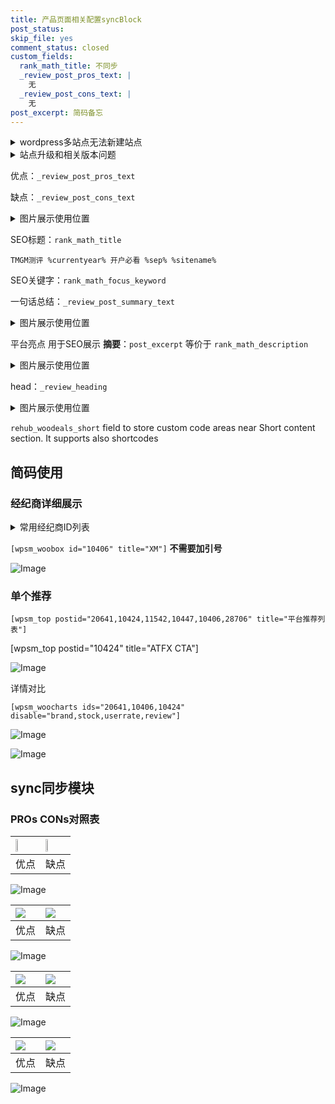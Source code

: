 ```yaml
---
title: 产品页面相关配置syncBlock
post_status: 
skip_file: yes
comment_status: closed
custom_fields:
  rank_math_title: 不同步
  _review_post_pros_text: |
    无
  _review_post_cons_text: |
    无
post_excerpt: 简码备忘
---
```

<details><summary>wordpress多站点无法新建站点</summary>

<li>和报错需要清理cookies一样的原因</li>
<li>wp-config.php里面<code>define( 'SUBDOMAIN_INSTALL', false );//子域名安装</code></li>
<li>新建子站点是用<code>define( 'SUBDOMAIN_INSTALL', true);//子域名安装</code> 完成以后，改成<code>false</code></li>
</details>

<details><summary>站点升级和相关版本问题</summary>

<p>wordpress：5.9.9
woocommerce：7.5.1
出现问题的地方：主题选项里面>><strong>Product layout >>compact style</strong></p>
<p>如何出现没有用过的字段 导致无法保存。先导出配置 然后进行修改，后面再次恢复即可。</p>
<p>出现部分字段无法显示时，需要返回默认布局后，对产品进行保存就好了。</p>
<p></p>
</details>

优点：`_review_post_pros_text`

缺点：`_review_post_cons_text`

<details><summary>图片展示使用位置</summary>

<img src="https://prod-files-secure.s3.us-west-2.amazonaws.com/39ed1227-6d7d-4570-be36-9ccd4a2c4241/f51d3d83-55d4-4bdf-9604-f37ec77ab556/Untitled.png?X-Amz-Algorithm=AWS4-HMAC-SHA256&X-Amz-Content-Sha256=UNSIGNED-PAYLOAD&X-Amz-Credential=ASIAZI2LB46642DOKF4N%2F20250214%2Fus-west-2%2Fs3%2Faws4_request&X-Amz-Date=20250214T045517Z&X-Amz-Expires=3600&X-Amz-Security-Token=IQoJb3JpZ2luX2VjEPv%2F%2F%2F%2F%2F%2F%2F%2F%2F%2FwEaCXVzLXdlc3QtMiJIMEYCIQCHROQIjuz8Arz%2BjCBizwvqm%2FOwqK%2B8vNw99KSPquLdDwIhAMDydjpAoyr3xuDwC7kQk%2FJ4NNrCam6p5fx55dErFuHkKv8DCCQQABoMNjM3NDIzMTgzODA1IgwlkBE1iEv0H3WS2qgq3AOQx6a9DpGISAhIeHjQS2V4VormH8%2FR5guUQj9mm2n%2FrUBvnkRm%2FRgTjouXRH4X7TMrkDVpvIeEdL5hie3E%2BD0BXUSXgLM53lqlhQuvl%2Bp6Ljg6iFUvB8jI8g9qyt1D4V%2FKnifq1koFbkU0NyG0RIu2nucFc6sH9L%2FWmiLIyQkDx0eYaUrlkmYjkVnWcgPXiSZlZYRscNzvHhZ394C1pcLF9Z7tYhENGSYgamu1EfgtgxLnG%2BdmsV1yCzVuYtwsT7wV357wcSGeqdnGZ77F8AXLMCbALMcLG5F73VV0PeMIyWRCE8pXatcaaBsEWSCCeHGliEh9VwC9Ql401qJfTAyGcYXEqyBCUFfpxZ0wGupC0xVGxdmEPBTv4eIGFLq1zcIzHVlCShjPSdxOQgmvAuuATfgpj9xgSV22mJLcUhjFnhblvDVhCLNDw7XjfeaxFwLKTFFzdhANTBh7say2X4ZJti%2B6Lq6N1qaFJMqh3Gu9vvZfSq4w4hKRTFraAwDApF5VwnXPxZ10voptXz0MFaGNLDWd6Xk8%2Bi70UV6%2FXm2beaGWEuFLItkeVN%2FinIvBaB0GZ6zG6txjxL%2FNfjD0YPjrNl5%2BeiZPg7YUUQPdsQmOGuR%2BS3suqGPYc7qzETCV6rq9BjqkAaxqUXMrJ1BpXywGzllTQ%2BLtocZYgHRae%2BrNN%2BJmm1tsckA0H5jsm445fkXUiqcD%2BeTvbCqlDOLbjUTQfoUwboOrgJ5AnRgA0tcgdExrP60xC7GXC7zUSxJ84ls%2FW1lD%2BBm7YFlmJo1tcqdRy7mJhmutjLnPkwqjki8PSIrUWasJIdNiswUqNnig7LNVh%2FQ%2BGFkTR%2Bccf9oida%2Bz9VqRuvlkrkws&X-Amz-Signature=623a2b77a70a6099a6831b88d20be2ed3fd43739e506ec0d6dec4d0d9cf775f3&X-Amz-SignedHeaders=host&x-id=GetObject" alt="Image">
</details>

SEO标题：`rank_math_title`

`TMGM测评 %currentyear% 开户必看 %sep% %sitename%`

SEO关键字：`rank_math_focus_keyword`

一句话总结：`_review_post_summary_text`

<details><summary>图片展示使用位置</summary>

<img src="https://prod-files-secure.s3.us-west-2.amazonaws.com/39ed1227-6d7d-4570-be36-9ccd4a2c4241/4b96a922-296c-4f4e-8630-d1c870cbce01/Untitled.png?X-Amz-Algorithm=AWS4-HMAC-SHA256&X-Amz-Content-Sha256=UNSIGNED-PAYLOAD&X-Amz-Credential=ASIAZI2LB466RV77HVLO%2F20250214%2Fus-west-2%2Fs3%2Faws4_request&X-Amz-Date=20250214T045518Z&X-Amz-Expires=3600&X-Amz-Security-Token=IQoJb3JpZ2luX2VjEPv%2F%2F%2F%2F%2F%2F%2F%2F%2F%2FwEaCXVzLXdlc3QtMiJHMEUCIQCeIDmYW96vEHlyaK%2BNI42iq3d9VNrGgpr3IDb%2Ft2RG6gIgGXBQL5mUVjoupZJQnFFckhfAbx7u2fvx%2Bdn6drFrB4Mq%2FwMIJBAAGgw2Mzc0MjMxODM4MDUiDDoRsMSrcQSdUazpbSrcA4%2FBW5qDd4OnnYKLB55NLGIxwp%2FI9vskJ50N6R61jG21uh87lZ2rsfWq%2FVcGO2z30m1oyODxEfuxZrovfIR517mBaTSfh3VTJxXNq30s%2FFWKyPLnV0FRg4%2FyOrtIxf8n%2FJQ5NYcylWeeLZjVaI9OiXk2wmhduVAlAxx%2FeiQJmcf1ciS50o4x%2Fpql76dZ1cRcPKqhw8in9Yn%2Bx5sZhkrz9YNn9A9hc4aymoZzNcMvW%2FBp7gsO8J%2BRQgTDntWaseMmC4KeKSgv%2BJATg77JtRK3PJi3Pik9oUJ6uHemFvFOOvRsOIx8fEq%2BN4oRIts8xMQnVWPMGWz3f1FFDDtZgUdl2Ahokag7a8lw4qR22xYIV2xlIVm0P%2FDstrsSBK%2FcWY5aSx1uh9mZvzw9I%2F86CVK3RI3JhdRrdonODRXWemky9IqHCJXe%2FTGRaMu1%2FqSp5na%2BVV6e%2FI%2BEjR3G%2FRrSDq02IBbq6iK0lVxi3WVKBA1GfUC08n9BZxput14VSnDSQ%2FO5ehSaLwevQWJHyrEhHN9CB6tHOcwmtUJbZB88qs6tupfT8HFcPmLlsM3aLZkR9X52GMOeZq6HkM1HV%2Bhtpj%2FWY2DIoicnoba0zfx5oJKVMiLN%2FcwAoynwuAWgTMhzMJXqur0GOqUBTR9%2BhcnXErQ4xyLb18B3MrqUbjUVC1tJabP%2Fq%2Bf%2FXfKrubHwq87ndYmBPn4Zbpub%2BW2KVezj9LBy6xP4WXAJWDuWbRR%2B5A5jQlcpW5F388FK%2FALIvGFA5pzlky4b6cxqdL%2BtYpR1m75MEpnNf5evFXhdzA%2BflRZynlF%2FekUOvoDu6pxk48fn8q8irAJpHGfxIf6FdKsjYmFteHfdytcv7mvC1B1S&X-Amz-Signature=3ea4cca08c36e8e26baeb142e7e31a65a034f676187693fcb996f9942db62634&X-Amz-SignedHeaders=host&x-id=GetObject" alt="Image">
</details>

平台亮点 用于SEO展示 **摘要**：`post_excerpt`  等价于 `rank_math_description`

<details><summary>图片展示使用位置</summary>

<img src="https://prod-files-secure.s3.us-west-2.amazonaws.com/39ed1227-6d7d-4570-be36-9ccd4a2c4241/1ee11f63-b60a-4dfe-a7a7-d58ff23b5d88/Untitled.png?X-Amz-Algorithm=AWS4-HMAC-SHA256&X-Amz-Content-Sha256=UNSIGNED-PAYLOAD&X-Amz-Credential=ASIAZI2LB466WOHDFNLK%2F20250214%2Fus-west-2%2Fs3%2Faws4_request&X-Amz-Date=20250214T045518Z&X-Amz-Expires=3600&X-Amz-Security-Token=IQoJb3JpZ2luX2VjEPv%2F%2F%2F%2F%2F%2F%2F%2F%2F%2FwEaCXVzLXdlc3QtMiJGMEQCIFY74TJ8Pfpw0Y65jIertDemf%2BVmcVQ9kdwoc9qYTKvQAiBJ5CqHWSjGnEPpGSvjdfKMF%2FqvX4E5uoSlUbP%2Bgc5DSyr%2FAwgkEAAaDDYzNzQyMzE4MzgwNSIMgO88JU66Fyg1CJCCKtwD5HRxv7EAuZxxACsSVo49I2HHdYRW6Z2JQ8CE1GUskm6xmdia%2FPVnTESYGfckAtYQwssFwNmP9LD1PD2ia8lFOAq6PaWlAeNBUYVDxmSwSyvPAUxqj%2BLBetoQe3uKAnLPDw9Pl1S3Ll9YA06NqvNC7mBQlqi1O2vtrtb2hW5AdHBw9Pzjl47ZcNUO22A%2BXTfF50LlPJt6tgethwqvmHGy6oPhycb1zITHofxukwaH5BNSfENkZkZBmp3gqUX2SoNdUuql61Y2zPfWGswnSYmdB02oEdlJwEQU6aYpNOFX6eA9RKRzm5vcD31Nv9pqFCGFGG5ZsePrS5iA5NyB66qQ9WATHSPCw8kmtN9paNfW83qfd%2F4%2B12JPrRSl4YnmzIjjGzUhhDd4pkZkxtq1a%2BKqooM38MTtNZA%2F6AeGajgZBsE%2Bjpq1TmTwrdRTXia1787V8wcbk7IF3MalN2UyGrTc8vC0qJnpq3sEWL45WEJ1RaIvN8hG0%2FRpAEKt0tXHmj78CbrggBFCjnTPiadDcXXvvbwM6vsNqv7pY3FnRDMItJm6QrcTqs3rfaUAbp0ODJPrIY4KtGC5SdxjZIsbKF6l0MWDDbeSzYrIRVKsRX8dph0RAoVjrO1qmu%2FhC%2BQw7um6vQY6pgFESMlMXYsroQi2K%2Bf0zWEYt3UqTfGOMBOI9HepH1AFJuZR1eOSiV6z4rGUBIF8F9lIT2Kgh09IvFp17bZEm5pLVOqXJJa1nFpj92t8h9C58Uy%2BnNaeW7zZfras0O8TL87%2FPovwv5q8%2BgRlVS5DQaAy%2Bc6vmF9Ucxf8kEArUylSHo6TT0ZrNhUa8Q22d%2BlEVslPQ9cAE1mmG7nqAVwcrC0ryKGJoIu2&X-Amz-Signature=2ad6fcc76da7b326921dc1be2867d6409d24893983d4231d9119b8d888bb4e7d&X-Amz-SignedHeaders=host&x-id=GetObject" alt="Image">
<img src="https://prod-files-secure.s3.us-west-2.amazonaws.com/39ed1227-6d7d-4570-be36-9ccd4a2c4241/ad4118b5-78d8-4fbe-801e-3b29b5d99c01/Untitled.png?X-Amz-Algorithm=AWS4-HMAC-SHA256&X-Amz-Content-Sha256=UNSIGNED-PAYLOAD&X-Amz-Credential=ASIAZI2LB466WOHDFNLK%2F20250214%2Fus-west-2%2Fs3%2Faws4_request&X-Amz-Date=20250214T045518Z&X-Amz-Expires=3600&X-Amz-Security-Token=IQoJb3JpZ2luX2VjEPv%2F%2F%2F%2F%2F%2F%2F%2F%2F%2FwEaCXVzLXdlc3QtMiJGMEQCIFY74TJ8Pfpw0Y65jIertDemf%2BVmcVQ9kdwoc9qYTKvQAiBJ5CqHWSjGnEPpGSvjdfKMF%2FqvX4E5uoSlUbP%2Bgc5DSyr%2FAwgkEAAaDDYzNzQyMzE4MzgwNSIMgO88JU66Fyg1CJCCKtwD5HRxv7EAuZxxACsSVo49I2HHdYRW6Z2JQ8CE1GUskm6xmdia%2FPVnTESYGfckAtYQwssFwNmP9LD1PD2ia8lFOAq6PaWlAeNBUYVDxmSwSyvPAUxqj%2BLBetoQe3uKAnLPDw9Pl1S3Ll9YA06NqvNC7mBQlqi1O2vtrtb2hW5AdHBw9Pzjl47ZcNUO22A%2BXTfF50LlPJt6tgethwqvmHGy6oPhycb1zITHofxukwaH5BNSfENkZkZBmp3gqUX2SoNdUuql61Y2zPfWGswnSYmdB02oEdlJwEQU6aYpNOFX6eA9RKRzm5vcD31Nv9pqFCGFGG5ZsePrS5iA5NyB66qQ9WATHSPCw8kmtN9paNfW83qfd%2F4%2B12JPrRSl4YnmzIjjGzUhhDd4pkZkxtq1a%2BKqooM38MTtNZA%2F6AeGajgZBsE%2Bjpq1TmTwrdRTXia1787V8wcbk7IF3MalN2UyGrTc8vC0qJnpq3sEWL45WEJ1RaIvN8hG0%2FRpAEKt0tXHmj78CbrggBFCjnTPiadDcXXvvbwM6vsNqv7pY3FnRDMItJm6QrcTqs3rfaUAbp0ODJPrIY4KtGC5SdxjZIsbKF6l0MWDDbeSzYrIRVKsRX8dph0RAoVjrO1qmu%2FhC%2BQw7um6vQY6pgFESMlMXYsroQi2K%2Bf0zWEYt3UqTfGOMBOI9HepH1AFJuZR1eOSiV6z4rGUBIF8F9lIT2Kgh09IvFp17bZEm5pLVOqXJJa1nFpj92t8h9C58Uy%2BnNaeW7zZfras0O8TL87%2FPovwv5q8%2BgRlVS5DQaAy%2Bc6vmF9Ucxf8kEArUylSHo6TT0ZrNhUa8Q22d%2BlEVslPQ9cAE1mmG7nqAVwcrC0ryKGJoIu2&X-Amz-Signature=a073354235e9df451e475543927e67989c20892802d0a69bafb5334a80d54df3&X-Amz-SignedHeaders=host&x-id=GetObject" alt="Image">
<img src="https://prod-files-secure.s3.us-west-2.amazonaws.com/39ed1227-6d7d-4570-be36-9ccd4a2c4241/a38cf7c9-a79c-4b64-9e94-13589fe0758b/Untitled.png?X-Amz-Algorithm=AWS4-HMAC-SHA256&X-Amz-Content-Sha256=UNSIGNED-PAYLOAD&X-Amz-Credential=ASIAZI2LB466WOHDFNLK%2F20250214%2Fus-west-2%2Fs3%2Faws4_request&X-Amz-Date=20250214T045518Z&X-Amz-Expires=3600&X-Amz-Security-Token=IQoJb3JpZ2luX2VjEPv%2F%2F%2F%2F%2F%2F%2F%2F%2F%2FwEaCXVzLXdlc3QtMiJGMEQCIFY74TJ8Pfpw0Y65jIertDemf%2BVmcVQ9kdwoc9qYTKvQAiBJ5CqHWSjGnEPpGSvjdfKMF%2FqvX4E5uoSlUbP%2Bgc5DSyr%2FAwgkEAAaDDYzNzQyMzE4MzgwNSIMgO88JU66Fyg1CJCCKtwD5HRxv7EAuZxxACsSVo49I2HHdYRW6Z2JQ8CE1GUskm6xmdia%2FPVnTESYGfckAtYQwssFwNmP9LD1PD2ia8lFOAq6PaWlAeNBUYVDxmSwSyvPAUxqj%2BLBetoQe3uKAnLPDw9Pl1S3Ll9YA06NqvNC7mBQlqi1O2vtrtb2hW5AdHBw9Pzjl47ZcNUO22A%2BXTfF50LlPJt6tgethwqvmHGy6oPhycb1zITHofxukwaH5BNSfENkZkZBmp3gqUX2SoNdUuql61Y2zPfWGswnSYmdB02oEdlJwEQU6aYpNOFX6eA9RKRzm5vcD31Nv9pqFCGFGG5ZsePrS5iA5NyB66qQ9WATHSPCw8kmtN9paNfW83qfd%2F4%2B12JPrRSl4YnmzIjjGzUhhDd4pkZkxtq1a%2BKqooM38MTtNZA%2F6AeGajgZBsE%2Bjpq1TmTwrdRTXia1787V8wcbk7IF3MalN2UyGrTc8vC0qJnpq3sEWL45WEJ1RaIvN8hG0%2FRpAEKt0tXHmj78CbrggBFCjnTPiadDcXXvvbwM6vsNqv7pY3FnRDMItJm6QrcTqs3rfaUAbp0ODJPrIY4KtGC5SdxjZIsbKF6l0MWDDbeSzYrIRVKsRX8dph0RAoVjrO1qmu%2FhC%2BQw7um6vQY6pgFESMlMXYsroQi2K%2Bf0zWEYt3UqTfGOMBOI9HepH1AFJuZR1eOSiV6z4rGUBIF8F9lIT2Kgh09IvFp17bZEm5pLVOqXJJa1nFpj92t8h9C58Uy%2BnNaeW7zZfras0O8TL87%2FPovwv5q8%2BgRlVS5DQaAy%2Bc6vmF9Ucxf8kEArUylSHo6TT0ZrNhUa8Q22d%2BlEVslPQ9cAE1mmG7nqAVwcrC0ryKGJoIu2&X-Amz-Signature=20f89477bc295db4d93fc10e12ed186e21973efd2dfe207969f8e6ff7872a279&X-Amz-SignedHeaders=host&x-id=GetObject" alt="Image">
<img src="https://prod-files-secure.s3.us-west-2.amazonaws.com/39ed1227-6d7d-4570-be36-9ccd4a2c4241/7da6fc1e-d2ac-42ae-8c75-cb5749aa18f6/Untitled.png?X-Amz-Algorithm=AWS4-HMAC-SHA256&X-Amz-Content-Sha256=UNSIGNED-PAYLOAD&X-Amz-Credential=ASIAZI2LB466WOHDFNLK%2F20250214%2Fus-west-2%2Fs3%2Faws4_request&X-Amz-Date=20250214T045518Z&X-Amz-Expires=3600&X-Amz-Security-Token=IQoJb3JpZ2luX2VjEPv%2F%2F%2F%2F%2F%2F%2F%2F%2F%2FwEaCXVzLXdlc3QtMiJGMEQCIFY74TJ8Pfpw0Y65jIertDemf%2BVmcVQ9kdwoc9qYTKvQAiBJ5CqHWSjGnEPpGSvjdfKMF%2FqvX4E5uoSlUbP%2Bgc5DSyr%2FAwgkEAAaDDYzNzQyMzE4MzgwNSIMgO88JU66Fyg1CJCCKtwD5HRxv7EAuZxxACsSVo49I2HHdYRW6Z2JQ8CE1GUskm6xmdia%2FPVnTESYGfckAtYQwssFwNmP9LD1PD2ia8lFOAq6PaWlAeNBUYVDxmSwSyvPAUxqj%2BLBetoQe3uKAnLPDw9Pl1S3Ll9YA06NqvNC7mBQlqi1O2vtrtb2hW5AdHBw9Pzjl47ZcNUO22A%2BXTfF50LlPJt6tgethwqvmHGy6oPhycb1zITHofxukwaH5BNSfENkZkZBmp3gqUX2SoNdUuql61Y2zPfWGswnSYmdB02oEdlJwEQU6aYpNOFX6eA9RKRzm5vcD31Nv9pqFCGFGG5ZsePrS5iA5NyB66qQ9WATHSPCw8kmtN9paNfW83qfd%2F4%2B12JPrRSl4YnmzIjjGzUhhDd4pkZkxtq1a%2BKqooM38MTtNZA%2F6AeGajgZBsE%2Bjpq1TmTwrdRTXia1787V8wcbk7IF3MalN2UyGrTc8vC0qJnpq3sEWL45WEJ1RaIvN8hG0%2FRpAEKt0tXHmj78CbrggBFCjnTPiadDcXXvvbwM6vsNqv7pY3FnRDMItJm6QrcTqs3rfaUAbp0ODJPrIY4KtGC5SdxjZIsbKF6l0MWDDbeSzYrIRVKsRX8dph0RAoVjrO1qmu%2FhC%2BQw7um6vQY6pgFESMlMXYsroQi2K%2Bf0zWEYt3UqTfGOMBOI9HepH1AFJuZR1eOSiV6z4rGUBIF8F9lIT2Kgh09IvFp17bZEm5pLVOqXJJa1nFpj92t8h9C58Uy%2BnNaeW7zZfras0O8TL87%2FPovwv5q8%2BgRlVS5DQaAy%2Bc6vmF9Ucxf8kEArUylSHo6TT0ZrNhUa8Q22d%2BlEVslPQ9cAE1mmG7nqAVwcrC0ryKGJoIu2&X-Amz-Signature=00f81cd9e7105073e12cbeb684e1d8bdfe289e5a487b6de025b500e1e3dc26df&X-Amz-SignedHeaders=host&x-id=GetObject" alt="Image">
<img src="https://prod-files-secure.s3.us-west-2.amazonaws.com/39ed1227-6d7d-4570-be36-9ccd4a2c4241/7e97f40a-eaee-47f5-b2f9-475f96808fa7/Untitled.png?X-Amz-Algorithm=AWS4-HMAC-SHA256&X-Amz-Content-Sha256=UNSIGNED-PAYLOAD&X-Amz-Credential=ASIAZI2LB466WOHDFNLK%2F20250214%2Fus-west-2%2Fs3%2Faws4_request&X-Amz-Date=20250214T045518Z&X-Amz-Expires=3600&X-Amz-Security-Token=IQoJb3JpZ2luX2VjEPv%2F%2F%2F%2F%2F%2F%2F%2F%2F%2FwEaCXVzLXdlc3QtMiJGMEQCIFY74TJ8Pfpw0Y65jIertDemf%2BVmcVQ9kdwoc9qYTKvQAiBJ5CqHWSjGnEPpGSvjdfKMF%2FqvX4E5uoSlUbP%2Bgc5DSyr%2FAwgkEAAaDDYzNzQyMzE4MzgwNSIMgO88JU66Fyg1CJCCKtwD5HRxv7EAuZxxACsSVo49I2HHdYRW6Z2JQ8CE1GUskm6xmdia%2FPVnTESYGfckAtYQwssFwNmP9LD1PD2ia8lFOAq6PaWlAeNBUYVDxmSwSyvPAUxqj%2BLBetoQe3uKAnLPDw9Pl1S3Ll9YA06NqvNC7mBQlqi1O2vtrtb2hW5AdHBw9Pzjl47ZcNUO22A%2BXTfF50LlPJt6tgethwqvmHGy6oPhycb1zITHofxukwaH5BNSfENkZkZBmp3gqUX2SoNdUuql61Y2zPfWGswnSYmdB02oEdlJwEQU6aYpNOFX6eA9RKRzm5vcD31Nv9pqFCGFGG5ZsePrS5iA5NyB66qQ9WATHSPCw8kmtN9paNfW83qfd%2F4%2B12JPrRSl4YnmzIjjGzUhhDd4pkZkxtq1a%2BKqooM38MTtNZA%2F6AeGajgZBsE%2Bjpq1TmTwrdRTXia1787V8wcbk7IF3MalN2UyGrTc8vC0qJnpq3sEWL45WEJ1RaIvN8hG0%2FRpAEKt0tXHmj78CbrggBFCjnTPiadDcXXvvbwM6vsNqv7pY3FnRDMItJm6QrcTqs3rfaUAbp0ODJPrIY4KtGC5SdxjZIsbKF6l0MWDDbeSzYrIRVKsRX8dph0RAoVjrO1qmu%2FhC%2BQw7um6vQY6pgFESMlMXYsroQi2K%2Bf0zWEYt3UqTfGOMBOI9HepH1AFJuZR1eOSiV6z4rGUBIF8F9lIT2Kgh09IvFp17bZEm5pLVOqXJJa1nFpj92t8h9C58Uy%2BnNaeW7zZfras0O8TL87%2FPovwv5q8%2BgRlVS5DQaAy%2Bc6vmF9Ucxf8kEArUylSHo6TT0ZrNhUa8Q22d%2BlEVslPQ9cAE1mmG7nqAVwcrC0ryKGJoIu2&X-Amz-Signature=a229113b1a0ca1ded6dcf6dd5d5620ef12388377cd2e7fc316245255e0cdd318&X-Amz-SignedHeaders=host&x-id=GetObject" alt="Image">
</details>

head：`_review_heading`

<details><summary>图片展示使用位置</summary>

<img src="https://prod-files-secure.s3.us-west-2.amazonaws.com/39ed1227-6d7d-4570-be36-9ccd4a2c4241/3a4650ad-9887-415c-889a-edd51fa54f27/Untitled.png?X-Amz-Algorithm=AWS4-HMAC-SHA256&X-Amz-Content-Sha256=UNSIGNED-PAYLOAD&X-Amz-Credential=ASIAZI2LB4665TW2UZ5V%2F20250214%2Fus-west-2%2Fs3%2Faws4_request&X-Amz-Date=20250214T045519Z&X-Amz-Expires=3600&X-Amz-Security-Token=IQoJb3JpZ2luX2VjEPv%2F%2F%2F%2F%2F%2F%2F%2F%2F%2FwEaCXVzLXdlc3QtMiJHMEUCIEB9EzMleSK8rAmHLh6e67R50X5ttaxQQAtamFveGfMCAiEAq5dbpUXB%2B9Byf0jDGYuMlQTVDy19cVADCS65DVzGMAkq%2FwMIJBAAGgw2Mzc0MjMxODM4MDUiDA9I3beOr81lxjNpdCrcAy96YTAmF80M7EP6V%2BV%2BXIFkEZnWyDhLMRKhsylZj3b13SYdMWG771rPuA9v6dekLMUWGupdDtKChcPCtXSb4wGrdPTRcK2BhH5JhUAmDq5BFKvgCXyCnR1gr1OAlXE47%2F1xvJ3r57jF5W9XDpI%2B72GeN9i83F%2BdF3rjp0pxj0c%2FQgNHAAJjdERDhUy2MlXxDT49hZbD4N40xC1SA%2BcSeapkB32bvIB3Xl%2BQ0XWmmJI6sDM8eoFrLOfFhqRtsCWipzjZ9abVqteki8iGeCWulmjy5d0hIN%2B0S4nuanjzZJDGNFJYxdy%2B5G4i70QoFnhvTAaKklu3nOW1jSZoS3dVJ0k698ILZukTB5pbg3r3HthtXA39alOfJH4fv8Bqnsl3Xf2Vvr%2B0KvD138%2BMjqfp7tFZV3zunFyxMsL5ZatdzbIuUUUbxVl3lFgEQXHW4KsWtaqukJpFZUDHRfcU8Gj2PQ%2B5g67tcT6EGbVJje80Mh1PztEy%2BhX76IHJjoH2ILPYnqazGeKFkBL%2F%2BrYaG%2FYdUs4nH7cjjd1nTGVm7Dl6veNWp%2F055RnsXDg3TMtnZ%2BKiWJTYE9lOKQXUp5LTqSodgtw5bvL4zu4oALd4d2dxRlfi%2BrPFMe%2Fnse0YQCBdMPjpur0GOqUBSDqVAZmzja3DDqPsegtUs25Mvt5TAexchvYDQswt6lrh0rRgbl3ElIfGKPFWDjKiGeGmMOtqjmsuLkgWeRxdgdiXppd0D1U1eEWpO9lw5viquZbRnlt9zsu8GyhS50tDfLkmIeby1CxTogG1LeYfiY6aHrB20FkbI6JzcFONn%2FA2fqGyw4qr0AeavKfObq0Y%2FzUTa0Oz8pIbpF0zAbrKe020U3ct&X-Amz-Signature=74cc06360a95256177f7fffffa5253d2736c2d16b95f7008d4ec804b117241d4&X-Amz-SignedHeaders=host&x-id=GetObject" alt="Image">
</details>

`rehub_woodeals_short`	field to store custom code areas near Short content section. It supports also shortcodes



## 简码使用

### 经纪商详细展示

<details><summary>常用经纪商ID列表</summary>

<pre><code class="php">嘉盛 ===> 20641  [wpsm_woobox id="20641" title="嘉盛"]
易信easymarkets ===> 11542  [wpsm_woobox id="11542" title="易信easymarkets"]
ATFX外汇 ===> 10424  [wpsm_woobox id="10424" title="ATFX"]
XM ===> 10406  [wpsm_woobox id="10406" title="XM"]
TMGM ===> 29622  [wpsm_woobox id="29622" title="TMGM"]
HYCM ===> 10447  [wpsm_woobox id="10447" title="HYCM"]
fpmarkets澳福外汇 ===> 20639  [wpsm_woobox id="20639" title="fpmarkets澳福外汇"]</code></pre>
</details>

`[wpsm_woobox id="10406" title="XM"]` **不需要加引号**

![Image](https://prod-files-secure.s3.us-west-2.amazonaws.com/39ed1227-6d7d-4570-be36-9ccd4a2c4241/4f898f9d-0fa7-4e43-acd3-ac6bc7be575a/Untitled.png?X-Amz-Algorithm=AWS4-HMAC-SHA256&X-Amz-Content-Sha256=UNSIGNED-PAYLOAD&X-Amz-Credential=ASIAZI2LB466RCK45AZY%2F20250214%2Fus-west-2%2Fs3%2Faws4_request&X-Amz-Date=20250214T045516Z&X-Amz-Expires=3600&X-Amz-Security-Token=IQoJb3JpZ2luX2VjEPv%2F%2F%2F%2F%2F%2F%2F%2F%2F%2FwEaCXVzLXdlc3QtMiJIMEYCIQDCNXrr%2BPSCvxkf84eeCUY2xwMVnDl6z7WJgbQqQNXSeAIhAPpDa3CRhYI%2BHuBS4kxTcGXf%2Fxj1tTDhVNfAsRsfr%2FtNKv8DCCQQABoMNjM3NDIzMTgzODA1Igzk5FCHdlRgoJf3fJcq3AOCFtghW3nYse5b6j3ki3bE5EMW81uTpgCZAO8HoAHdU59A2HRHgkbWgXTa0yrY4Rsug8sTNoIZommWAAOO%2FwTSKgl07ctGA4YZaSi5Xqwm2Hv7c%2FDfJAbS8n2Q4OP%2FJpilVPK%2FhE1k%2B1GpaAftdYgS22q5k05xupC%2Fp1%2Fbel0EwEpIih6YrwmDXMGHnSlmqGmS7j2ROc2N6ykvHfdDLEKnigMK%2FDbWE3ARcNiE7xjRkfMpKLTqDYHDBdvlyWUkwBXblZ1237uaPUP9f4gvafHQwXIBTrRuSW79zMmuTeKAGXxEdb2CybnxYeM7RalQ8lHgns9k9mW8MwUQxB7I0Zs56JeZrBPE2xIbpBilVRie6qHzVFOa0%2FxXym49iivGHvAsZlUI1MeLrclnGCvzv%2FLCuliv6PgjPBc56oLIumrPEIhgRIdsN6o0iDuCvnmMKg6xc%2FktE5i4t1rPn8%2FnQEwjI9j4hBGuu1y1wq9Bq9cHgrT0udcUxqKwDoP119jFoM39ccD2I%2BOvR%2BIolSZU3jNIsv27F3mj6BLXu498LGw3kjKj2gjxua5iaDtX%2BjsgcrXqBk%2BUjew1x37jiz3IYH1tC71sEcNOUtbuZj%2FGfTkPg46W8OzgReMn5G5JXzDU6bq9BjqkAbCNXCPkTqKt%2Fd4zJeSjOtH%2B6HDu7BcftQdUsKZTo9ZvZ7PVjIs6O%2BDdFb95SCwGkMyf58uMlGzP3eyuI4jyVEdq%2FwoNmsuTtqG3Z82tXwb1HtLWl6vejRUulyiUpheDPT98nsIIlM13a%2BZIBZygnpPsoFBwSBCgIjdXGrbz6CvT0tsLXH7VpTvLkV1C%2Bu0HdgY%2BSw80yKB7txa8tgdlxOJLbJro&X-Amz-Signature=f417a51fdb2a421a0866419e76b96bab00d863d72f575f7b4938d8b44ee8007b&X-Amz-SignedHeaders=host&x-id=GetObject)

### 单个推荐
`[wpsm_top postid="20641,10424,11542,10447,10406,28706" title="平台推荐列表"]`

[wpsm_top postid="10424" title="ATFX CTA"]

![Image](https://prod-files-secure.s3.us-west-2.amazonaws.com/39ed1227-6d7d-4570-be36-9ccd4a2c4241/5ac620dc-51a8-48b6-b55d-91f47299193c/Untitled.png?X-Amz-Algorithm=AWS4-HMAC-SHA256&X-Amz-Content-Sha256=UNSIGNED-PAYLOAD&X-Amz-Credential=ASIAZI2LB466RCK45AZY%2F20250214%2Fus-west-2%2Fs3%2Faws4_request&X-Amz-Date=20250214T045516Z&X-Amz-Expires=3600&X-Amz-Security-Token=IQoJb3JpZ2luX2VjEPv%2F%2F%2F%2F%2F%2F%2F%2F%2F%2FwEaCXVzLXdlc3QtMiJIMEYCIQDCNXrr%2BPSCvxkf84eeCUY2xwMVnDl6z7WJgbQqQNXSeAIhAPpDa3CRhYI%2BHuBS4kxTcGXf%2Fxj1tTDhVNfAsRsfr%2FtNKv8DCCQQABoMNjM3NDIzMTgzODA1Igzk5FCHdlRgoJf3fJcq3AOCFtghW3nYse5b6j3ki3bE5EMW81uTpgCZAO8HoAHdU59A2HRHgkbWgXTa0yrY4Rsug8sTNoIZommWAAOO%2FwTSKgl07ctGA4YZaSi5Xqwm2Hv7c%2FDfJAbS8n2Q4OP%2FJpilVPK%2FhE1k%2B1GpaAftdYgS22q5k05xupC%2Fp1%2Fbel0EwEpIih6YrwmDXMGHnSlmqGmS7j2ROc2N6ykvHfdDLEKnigMK%2FDbWE3ARcNiE7xjRkfMpKLTqDYHDBdvlyWUkwBXblZ1237uaPUP9f4gvafHQwXIBTrRuSW79zMmuTeKAGXxEdb2CybnxYeM7RalQ8lHgns9k9mW8MwUQxB7I0Zs56JeZrBPE2xIbpBilVRie6qHzVFOa0%2FxXym49iivGHvAsZlUI1MeLrclnGCvzv%2FLCuliv6PgjPBc56oLIumrPEIhgRIdsN6o0iDuCvnmMKg6xc%2FktE5i4t1rPn8%2FnQEwjI9j4hBGuu1y1wq9Bq9cHgrT0udcUxqKwDoP119jFoM39ccD2I%2BOvR%2BIolSZU3jNIsv27F3mj6BLXu498LGw3kjKj2gjxua5iaDtX%2BjsgcrXqBk%2BUjew1x37jiz3IYH1tC71sEcNOUtbuZj%2FGfTkPg46W8OzgReMn5G5JXzDU6bq9BjqkAbCNXCPkTqKt%2Fd4zJeSjOtH%2B6HDu7BcftQdUsKZTo9ZvZ7PVjIs6O%2BDdFb95SCwGkMyf58uMlGzP3eyuI4jyVEdq%2FwoNmsuTtqG3Z82tXwb1HtLWl6vejRUulyiUpheDPT98nsIIlM13a%2BZIBZygnpPsoFBwSBCgIjdXGrbz6CvT0tsLXH7VpTvLkV1C%2Bu0HdgY%2BSw80yKB7txa8tgdlxOJLbJro&X-Amz-Signature=276651d464f1773dab1ef668b4994212f946a76155f93e21314c98ab3146487f&X-Amz-SignedHeaders=host&x-id=GetObject)

详情对比

`[wpsm_woocharts ids="20641,10406,10424" disable="brand,stock,userrate,review"]`

![Image](https://prod-files-secure.s3.us-west-2.amazonaws.com/39ed1227-6d7d-4570-be36-9ccd4a2c4241/bf3ba45f-b9f3-4295-8aef-b4a495fd25f4/Untitled.png?X-Amz-Algorithm=AWS4-HMAC-SHA256&X-Amz-Content-Sha256=UNSIGNED-PAYLOAD&X-Amz-Credential=ASIAZI2LB466RCK45AZY%2F20250214%2Fus-west-2%2Fs3%2Faws4_request&X-Amz-Date=20250214T045516Z&X-Amz-Expires=3600&X-Amz-Security-Token=IQoJb3JpZ2luX2VjEPv%2F%2F%2F%2F%2F%2F%2F%2F%2F%2FwEaCXVzLXdlc3QtMiJIMEYCIQDCNXrr%2BPSCvxkf84eeCUY2xwMVnDl6z7WJgbQqQNXSeAIhAPpDa3CRhYI%2BHuBS4kxTcGXf%2Fxj1tTDhVNfAsRsfr%2FtNKv8DCCQQABoMNjM3NDIzMTgzODA1Igzk5FCHdlRgoJf3fJcq3AOCFtghW3nYse5b6j3ki3bE5EMW81uTpgCZAO8HoAHdU59A2HRHgkbWgXTa0yrY4Rsug8sTNoIZommWAAOO%2FwTSKgl07ctGA4YZaSi5Xqwm2Hv7c%2FDfJAbS8n2Q4OP%2FJpilVPK%2FhE1k%2B1GpaAftdYgS22q5k05xupC%2Fp1%2Fbel0EwEpIih6YrwmDXMGHnSlmqGmS7j2ROc2N6ykvHfdDLEKnigMK%2FDbWE3ARcNiE7xjRkfMpKLTqDYHDBdvlyWUkwBXblZ1237uaPUP9f4gvafHQwXIBTrRuSW79zMmuTeKAGXxEdb2CybnxYeM7RalQ8lHgns9k9mW8MwUQxB7I0Zs56JeZrBPE2xIbpBilVRie6qHzVFOa0%2FxXym49iivGHvAsZlUI1MeLrclnGCvzv%2FLCuliv6PgjPBc56oLIumrPEIhgRIdsN6o0iDuCvnmMKg6xc%2FktE5i4t1rPn8%2FnQEwjI9j4hBGuu1y1wq9Bq9cHgrT0udcUxqKwDoP119jFoM39ccD2I%2BOvR%2BIolSZU3jNIsv27F3mj6BLXu498LGw3kjKj2gjxua5iaDtX%2BjsgcrXqBk%2BUjew1x37jiz3IYH1tC71sEcNOUtbuZj%2FGfTkPg46W8OzgReMn5G5JXzDU6bq9BjqkAbCNXCPkTqKt%2Fd4zJeSjOtH%2B6HDu7BcftQdUsKZTo9ZvZ7PVjIs6O%2BDdFb95SCwGkMyf58uMlGzP3eyuI4jyVEdq%2FwoNmsuTtqG3Z82tXwb1HtLWl6vejRUulyiUpheDPT98nsIIlM13a%2BZIBZygnpPsoFBwSBCgIjdXGrbz6CvT0tsLXH7VpTvLkV1C%2Bu0HdgY%2BSw80yKB7txa8tgdlxOJLbJro&X-Amz-Signature=c0338950242ddb67b0e5d5602527d5efd0451c6175c0350f201353123984e96f&X-Amz-SignedHeaders=host&x-id=GetObject)

![Image](https://prod-files-secure.s3.us-west-2.amazonaws.com/39ed1227-6d7d-4570-be36-9ccd4a2c4241/30bc56ef-f383-4b48-9768-2ebc9e436ec0/Untitled.png?X-Amz-Algorithm=AWS4-HMAC-SHA256&X-Amz-Content-Sha256=UNSIGNED-PAYLOAD&X-Amz-Credential=ASIAZI2LB466RCK45AZY%2F20250214%2Fus-west-2%2Fs3%2Faws4_request&X-Amz-Date=20250214T045516Z&X-Amz-Expires=3600&X-Amz-Security-Token=IQoJb3JpZ2luX2VjEPv%2F%2F%2F%2F%2F%2F%2F%2F%2F%2FwEaCXVzLXdlc3QtMiJIMEYCIQDCNXrr%2BPSCvxkf84eeCUY2xwMVnDl6z7WJgbQqQNXSeAIhAPpDa3CRhYI%2BHuBS4kxTcGXf%2Fxj1tTDhVNfAsRsfr%2FtNKv8DCCQQABoMNjM3NDIzMTgzODA1Igzk5FCHdlRgoJf3fJcq3AOCFtghW3nYse5b6j3ki3bE5EMW81uTpgCZAO8HoAHdU59A2HRHgkbWgXTa0yrY4Rsug8sTNoIZommWAAOO%2FwTSKgl07ctGA4YZaSi5Xqwm2Hv7c%2FDfJAbS8n2Q4OP%2FJpilVPK%2FhE1k%2B1GpaAftdYgS22q5k05xupC%2Fp1%2Fbel0EwEpIih6YrwmDXMGHnSlmqGmS7j2ROc2N6ykvHfdDLEKnigMK%2FDbWE3ARcNiE7xjRkfMpKLTqDYHDBdvlyWUkwBXblZ1237uaPUP9f4gvafHQwXIBTrRuSW79zMmuTeKAGXxEdb2CybnxYeM7RalQ8lHgns9k9mW8MwUQxB7I0Zs56JeZrBPE2xIbpBilVRie6qHzVFOa0%2FxXym49iivGHvAsZlUI1MeLrclnGCvzv%2FLCuliv6PgjPBc56oLIumrPEIhgRIdsN6o0iDuCvnmMKg6xc%2FktE5i4t1rPn8%2FnQEwjI9j4hBGuu1y1wq9Bq9cHgrT0udcUxqKwDoP119jFoM39ccD2I%2BOvR%2BIolSZU3jNIsv27F3mj6BLXu498LGw3kjKj2gjxua5iaDtX%2BjsgcrXqBk%2BUjew1x37jiz3IYH1tC71sEcNOUtbuZj%2FGfTkPg46W8OzgReMn5G5JXzDU6bq9BjqkAbCNXCPkTqKt%2Fd4zJeSjOtH%2B6HDu7BcftQdUsKZTo9ZvZ7PVjIs6O%2BDdFb95SCwGkMyf58uMlGzP3eyuI4jyVEdq%2FwoNmsuTtqG3Z82tXwb1HtLWl6vejRUulyiUpheDPT98nsIIlM13a%2BZIBZygnpPsoFBwSBCgIjdXGrbz6CvT0tsLXH7VpTvLkV1C%2Bu0HdgY%2BSw80yKB7txa8tgdlxOJLbJro&X-Amz-Signature=034dd9f9b1e46b3f397db2488ce49919e3d31fff7bca76a642c1d027cdfb4d79&X-Amz-SignedHeaders=host&x-id=GetObject)

## sync同步模块

### PROs CONs对照表

| <img src="https://cdn.ifttt.fun/gh/jarlin8/OSS@main/icons/customize/pros.svg" height="auto" width="37.3%"> | <img src="https://cdn.ifttt.fun/gh/jarlin8/OSS@main/icons/customize/cons.svg" height="auto" width="28.8%"> |
| :--- | :--- |
| 优点 | 缺点 |

![Image](https://prod-files-secure.s3.us-west-2.amazonaws.com/39ed1227-6d7d-4570-be36-9ccd4a2c4241/8742b755-dfb5-4004-9a5f-d6e561664bd8/Untitled.png?X-Amz-Algorithm=AWS4-HMAC-SHA256&X-Amz-Content-Sha256=UNSIGNED-PAYLOAD&X-Amz-Credential=ASIAZI2LB466RCK45AZY%2F20250214%2Fus-west-2%2Fs3%2Faws4_request&X-Amz-Date=20250214T045516Z&X-Amz-Expires=3600&X-Amz-Security-Token=IQoJb3JpZ2luX2VjEPv%2F%2F%2F%2F%2F%2F%2F%2F%2F%2FwEaCXVzLXdlc3QtMiJIMEYCIQDCNXrr%2BPSCvxkf84eeCUY2xwMVnDl6z7WJgbQqQNXSeAIhAPpDa3CRhYI%2BHuBS4kxTcGXf%2Fxj1tTDhVNfAsRsfr%2FtNKv8DCCQQABoMNjM3NDIzMTgzODA1Igzk5FCHdlRgoJf3fJcq3AOCFtghW3nYse5b6j3ki3bE5EMW81uTpgCZAO8HoAHdU59A2HRHgkbWgXTa0yrY4Rsug8sTNoIZommWAAOO%2FwTSKgl07ctGA4YZaSi5Xqwm2Hv7c%2FDfJAbS8n2Q4OP%2FJpilVPK%2FhE1k%2B1GpaAftdYgS22q5k05xupC%2Fp1%2Fbel0EwEpIih6YrwmDXMGHnSlmqGmS7j2ROc2N6ykvHfdDLEKnigMK%2FDbWE3ARcNiE7xjRkfMpKLTqDYHDBdvlyWUkwBXblZ1237uaPUP9f4gvafHQwXIBTrRuSW79zMmuTeKAGXxEdb2CybnxYeM7RalQ8lHgns9k9mW8MwUQxB7I0Zs56JeZrBPE2xIbpBilVRie6qHzVFOa0%2FxXym49iivGHvAsZlUI1MeLrclnGCvzv%2FLCuliv6PgjPBc56oLIumrPEIhgRIdsN6o0iDuCvnmMKg6xc%2FktE5i4t1rPn8%2FnQEwjI9j4hBGuu1y1wq9Bq9cHgrT0udcUxqKwDoP119jFoM39ccD2I%2BOvR%2BIolSZU3jNIsv27F3mj6BLXu498LGw3kjKj2gjxua5iaDtX%2BjsgcrXqBk%2BUjew1x37jiz3IYH1tC71sEcNOUtbuZj%2FGfTkPg46W8OzgReMn5G5JXzDU6bq9BjqkAbCNXCPkTqKt%2Fd4zJeSjOtH%2B6HDu7BcftQdUsKZTo9ZvZ7PVjIs6O%2BDdFb95SCwGkMyf58uMlGzP3eyuI4jyVEdq%2FwoNmsuTtqG3Z82tXwb1HtLWl6vejRUulyiUpheDPT98nsIIlM13a%2BZIBZygnpPsoFBwSBCgIjdXGrbz6CvT0tsLXH7VpTvLkV1C%2Bu0HdgY%2BSw80yKB7txa8tgdlxOJLbJro&X-Amz-Signature=2489a7421ba844323d58a32ed52f646e649be32cd0322bb73093f5d7413b5904&X-Amz-SignedHeaders=host&x-id=GetObject)

| <img src="https://cdn.ifttt.fun/gh/jarlin8/OSS@main/icons/customize/pros1.svg" height="auto"> | <img src="https://cdn.ifttt.fun/gh/jarlin8/OSS@main/icons/customize/cons1.svg" height="auto"> |
| :--- | :--- |
| 优点 | 缺点 |

![Image](https://prod-files-secure.s3.us-west-2.amazonaws.com/39ed1227-6d7d-4570-be36-9ccd4a2c4241/806358f8-c9c4-4e17-bb35-c6c76a5397a5/Untitled.png?X-Amz-Algorithm=AWS4-HMAC-SHA256&X-Amz-Content-Sha256=UNSIGNED-PAYLOAD&X-Amz-Credential=ASIAZI2LB466RCK45AZY%2F20250214%2Fus-west-2%2Fs3%2Faws4_request&X-Amz-Date=20250214T045516Z&X-Amz-Expires=3600&X-Amz-Security-Token=IQoJb3JpZ2luX2VjEPv%2F%2F%2F%2F%2F%2F%2F%2F%2F%2FwEaCXVzLXdlc3QtMiJIMEYCIQDCNXrr%2BPSCvxkf84eeCUY2xwMVnDl6z7WJgbQqQNXSeAIhAPpDa3CRhYI%2BHuBS4kxTcGXf%2Fxj1tTDhVNfAsRsfr%2FtNKv8DCCQQABoMNjM3NDIzMTgzODA1Igzk5FCHdlRgoJf3fJcq3AOCFtghW3nYse5b6j3ki3bE5EMW81uTpgCZAO8HoAHdU59A2HRHgkbWgXTa0yrY4Rsug8sTNoIZommWAAOO%2FwTSKgl07ctGA4YZaSi5Xqwm2Hv7c%2FDfJAbS8n2Q4OP%2FJpilVPK%2FhE1k%2B1GpaAftdYgS22q5k05xupC%2Fp1%2Fbel0EwEpIih6YrwmDXMGHnSlmqGmS7j2ROc2N6ykvHfdDLEKnigMK%2FDbWE3ARcNiE7xjRkfMpKLTqDYHDBdvlyWUkwBXblZ1237uaPUP9f4gvafHQwXIBTrRuSW79zMmuTeKAGXxEdb2CybnxYeM7RalQ8lHgns9k9mW8MwUQxB7I0Zs56JeZrBPE2xIbpBilVRie6qHzVFOa0%2FxXym49iivGHvAsZlUI1MeLrclnGCvzv%2FLCuliv6PgjPBc56oLIumrPEIhgRIdsN6o0iDuCvnmMKg6xc%2FktE5i4t1rPn8%2FnQEwjI9j4hBGuu1y1wq9Bq9cHgrT0udcUxqKwDoP119jFoM39ccD2I%2BOvR%2BIolSZU3jNIsv27F3mj6BLXu498LGw3kjKj2gjxua5iaDtX%2BjsgcrXqBk%2BUjew1x37jiz3IYH1tC71sEcNOUtbuZj%2FGfTkPg46W8OzgReMn5G5JXzDU6bq9BjqkAbCNXCPkTqKt%2Fd4zJeSjOtH%2B6HDu7BcftQdUsKZTo9ZvZ7PVjIs6O%2BDdFb95SCwGkMyf58uMlGzP3eyuI4jyVEdq%2FwoNmsuTtqG3Z82tXwb1HtLWl6vejRUulyiUpheDPT98nsIIlM13a%2BZIBZygnpPsoFBwSBCgIjdXGrbz6CvT0tsLXH7VpTvLkV1C%2Bu0HdgY%2BSw80yKB7txa8tgdlxOJLbJro&X-Amz-Signature=3ad831fff3c93cf93deed2efcf6057277f47787ec0fe9643b29877bc07d06ced&X-Amz-SignedHeaders=host&x-id=GetObject)

| <img src="https://cdn.ifttt.fun/gh/jarlin8/OSS@main/icons/customize/pros2.svg" height="auto"> | <img src="https://cdn.ifttt.fun/gh/jarlin8/OSS@main/icons/customize/cons2.svg" height="auto"> |
| :--- | :--- |
| 优点 | 缺点 |

![Image](https://prod-files-secure.s3.us-west-2.amazonaws.com/39ed1227-6d7d-4570-be36-9ccd4a2c4241/a9245ec9-70dd-4005-b534-0d54315fc5f3/Untitled.png?X-Amz-Algorithm=AWS4-HMAC-SHA256&X-Amz-Content-Sha256=UNSIGNED-PAYLOAD&X-Amz-Credential=ASIAZI2LB466RCK45AZY%2F20250214%2Fus-west-2%2Fs3%2Faws4_request&X-Amz-Date=20250214T045516Z&X-Amz-Expires=3600&X-Amz-Security-Token=IQoJb3JpZ2luX2VjEPv%2F%2F%2F%2F%2F%2F%2F%2F%2F%2FwEaCXVzLXdlc3QtMiJIMEYCIQDCNXrr%2BPSCvxkf84eeCUY2xwMVnDl6z7WJgbQqQNXSeAIhAPpDa3CRhYI%2BHuBS4kxTcGXf%2Fxj1tTDhVNfAsRsfr%2FtNKv8DCCQQABoMNjM3NDIzMTgzODA1Igzk5FCHdlRgoJf3fJcq3AOCFtghW3nYse5b6j3ki3bE5EMW81uTpgCZAO8HoAHdU59A2HRHgkbWgXTa0yrY4Rsug8sTNoIZommWAAOO%2FwTSKgl07ctGA4YZaSi5Xqwm2Hv7c%2FDfJAbS8n2Q4OP%2FJpilVPK%2FhE1k%2B1GpaAftdYgS22q5k05xupC%2Fp1%2Fbel0EwEpIih6YrwmDXMGHnSlmqGmS7j2ROc2N6ykvHfdDLEKnigMK%2FDbWE3ARcNiE7xjRkfMpKLTqDYHDBdvlyWUkwBXblZ1237uaPUP9f4gvafHQwXIBTrRuSW79zMmuTeKAGXxEdb2CybnxYeM7RalQ8lHgns9k9mW8MwUQxB7I0Zs56JeZrBPE2xIbpBilVRie6qHzVFOa0%2FxXym49iivGHvAsZlUI1MeLrclnGCvzv%2FLCuliv6PgjPBc56oLIumrPEIhgRIdsN6o0iDuCvnmMKg6xc%2FktE5i4t1rPn8%2FnQEwjI9j4hBGuu1y1wq9Bq9cHgrT0udcUxqKwDoP119jFoM39ccD2I%2BOvR%2BIolSZU3jNIsv27F3mj6BLXu498LGw3kjKj2gjxua5iaDtX%2BjsgcrXqBk%2BUjew1x37jiz3IYH1tC71sEcNOUtbuZj%2FGfTkPg46W8OzgReMn5G5JXzDU6bq9BjqkAbCNXCPkTqKt%2Fd4zJeSjOtH%2B6HDu7BcftQdUsKZTo9ZvZ7PVjIs6O%2BDdFb95SCwGkMyf58uMlGzP3eyuI4jyVEdq%2FwoNmsuTtqG3Z82tXwb1HtLWl6vejRUulyiUpheDPT98nsIIlM13a%2BZIBZygnpPsoFBwSBCgIjdXGrbz6CvT0tsLXH7VpTvLkV1C%2Bu0HdgY%2BSw80yKB7txa8tgdlxOJLbJro&X-Amz-Signature=feebdb62975f755a32756d33cc874ee48b46677759207cfa2b25549a051dd205&X-Amz-SignedHeaders=host&x-id=GetObject)

| <img src="https://cdn.ifttt.fun/gh/jarlin8/OSS@main/icons/customize/pros3.svg" height="auto"> | <img src="https://cdn.ifttt.fun/gh/jarlin8/OSS@main/icons/customize/cons3.svg" height="auto"> |
| :--- | :--- |
| 优点 | 缺点 |

![Image](https://prod-files-secure.s3.us-west-2.amazonaws.com/39ed1227-6d7d-4570-be36-9ccd4a2c4241/e1e580a2-2e5c-4780-9ff4-19c318fc2284/Untitled.png?X-Amz-Algorithm=AWS4-HMAC-SHA256&X-Amz-Content-Sha256=UNSIGNED-PAYLOAD&X-Amz-Credential=ASIAZI2LB466RCK45AZY%2F20250214%2Fus-west-2%2Fs3%2Faws4_request&X-Amz-Date=20250214T045516Z&X-Amz-Expires=3600&X-Amz-Security-Token=IQoJb3JpZ2luX2VjEPv%2F%2F%2F%2F%2F%2F%2F%2F%2F%2FwEaCXVzLXdlc3QtMiJIMEYCIQDCNXrr%2BPSCvxkf84eeCUY2xwMVnDl6z7WJgbQqQNXSeAIhAPpDa3CRhYI%2BHuBS4kxTcGXf%2Fxj1tTDhVNfAsRsfr%2FtNKv8DCCQQABoMNjM3NDIzMTgzODA1Igzk5FCHdlRgoJf3fJcq3AOCFtghW3nYse5b6j3ki3bE5EMW81uTpgCZAO8HoAHdU59A2HRHgkbWgXTa0yrY4Rsug8sTNoIZommWAAOO%2FwTSKgl07ctGA4YZaSi5Xqwm2Hv7c%2FDfJAbS8n2Q4OP%2FJpilVPK%2FhE1k%2B1GpaAftdYgS22q5k05xupC%2Fp1%2Fbel0EwEpIih6YrwmDXMGHnSlmqGmS7j2ROc2N6ykvHfdDLEKnigMK%2FDbWE3ARcNiE7xjRkfMpKLTqDYHDBdvlyWUkwBXblZ1237uaPUP9f4gvafHQwXIBTrRuSW79zMmuTeKAGXxEdb2CybnxYeM7RalQ8lHgns9k9mW8MwUQxB7I0Zs56JeZrBPE2xIbpBilVRie6qHzVFOa0%2FxXym49iivGHvAsZlUI1MeLrclnGCvzv%2FLCuliv6PgjPBc56oLIumrPEIhgRIdsN6o0iDuCvnmMKg6xc%2FktE5i4t1rPn8%2FnQEwjI9j4hBGuu1y1wq9Bq9cHgrT0udcUxqKwDoP119jFoM39ccD2I%2BOvR%2BIolSZU3jNIsv27F3mj6BLXu498LGw3kjKj2gjxua5iaDtX%2BjsgcrXqBk%2BUjew1x37jiz3IYH1tC71sEcNOUtbuZj%2FGfTkPg46W8OzgReMn5G5JXzDU6bq9BjqkAbCNXCPkTqKt%2Fd4zJeSjOtH%2B6HDu7BcftQdUsKZTo9ZvZ7PVjIs6O%2BDdFb95SCwGkMyf58uMlGzP3eyuI4jyVEdq%2FwoNmsuTtqG3Z82tXwb1HtLWl6vejRUulyiUpheDPT98nsIIlM13a%2BZIBZygnpPsoFBwSBCgIjdXGrbz6CvT0tsLXH7VpTvLkV1C%2Bu0HdgY%2BSw80yKB7txa8tgdlxOJLbJro&X-Amz-Signature=c14489cc92aff9eb5b87151333c00f051b48a9f8f55b0ef6306ffd1fc2e17cd0&X-Amz-SignedHeaders=host&x-id=GetObject)